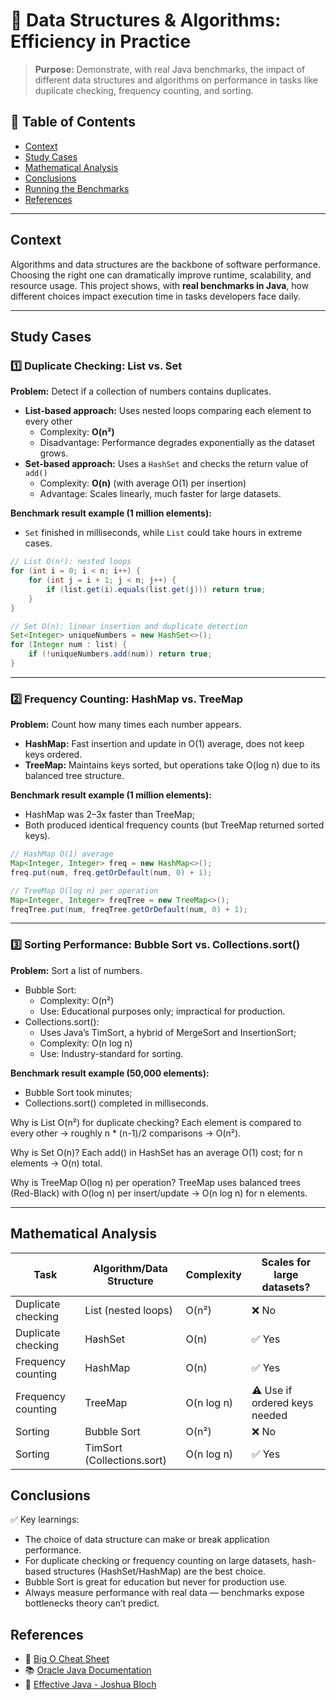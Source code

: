 # 🚀 Data Structures & Algorithms: Efficiency in Practice

> **Purpose:** Demonstrate, with real Java benchmarks, the impact of different data structures and algorithms on performance in tasks like duplicate checking, frequency counting, and sorting.



## 📖 Table of Contents

- [Context](#context)
- [Study Cases](#study-cases)
- [Mathematical Analysis](#mathematical-analysis)
- [Conclusions](#conclusions)
- [Running the Benchmarks](#running-the-benchmarks)
- [References](#references)

---

## Context

Algorithms and data structures are the backbone of software performance. Choosing the right one can dramatically improve runtime, scalability, and resource usage.
This project shows, with **real benchmarks in Java**, how different choices impact execution time in tasks developers face daily.

---

## Study Cases

### 1️⃣ Duplicate Checking: List vs. Set

**Problem:** Detect if a collection of numbers contains duplicates.

- **List-based approach:** Uses nested loops comparing each element to every other
   - Complexity: **O(n²)**
   - Disadvantage: Performance degrades exponentially as the dataset grows.
- **Set-based approach:** Uses a `HashSet` and checks the return value of `add()`
   - Complexity: **O(n)** (with average O(1) per insertion)
   - Advantage: Scales linearly, much faster for large datasets.

**Benchmark result example (1 million elements):**  
- `Set` finished in milliseconds, while `List` could take hours in extreme cases.

```java
// List O(n²): nested loops
for (int i = 0; i < n; i++) {
    for (int j = i + 1; j < n; j++) {
        if (list.get(i).equals(list.get(j))) return true;
    }
}

// Set O(n): linear insertion and duplicate detection
Set<Integer> uniqueNumbers = new HashSet<>();
for (Integer num : list) {
    if (!uniqueNumbers.add(num)) return true;
}
```

---

### 2️⃣ Frequency Counting: HashMap vs. TreeMap

**Problem:** Count how many times each number appears.

- **HashMap:** Fast insertion and update in O(1) average, does not keep keys ordered.
- **TreeMap:** Maintains keys sorted, but operations take O(log n) due to its balanced tree structure.

**Benchmark result example (1 million elements):**
- HashMap was 2–3x faster than TreeMap;
- Both produced identical frequency counts (but TreeMap returned sorted keys).

```java
// HashMap O(1) average
Map<Integer, Integer> freq = new HashMap<>();
freq.put(num, freq.getOrDefault(num, 0) + 1);

// TreeMap O(log n) per operation
Map<Integer, Integer> freqTree = new TreeMap<>();
freqTree.put(num, freqTree.getOrDefault(num, 0) + 1);
```

---

### 3️⃣ Sorting Performance: Bubble Sort vs. Collections.sort()

**Problem:** Sort a list of numbers.
- Bubble Sort:
   - Complexity: O(n²)
   - Use: Educational purposes only; impractical for production.
- Collections.sort():
   - Uses Java’s TimSort, a hybrid of MergeSort and InsertionSort;
   - Complexity: O(n log n)
   - Use: Industry-standard for sorting.

**Benchmark result example (50,000 elements):**
- Bubble Sort took minutes;
- Collections.sort() completed in milliseconds.


Why is List O(n²) for duplicate checking?
Each element is compared to every other → roughly n * (n-1)/2 comparisons → O(n²).

Why is Set O(n)?
Each add() in HashSet has an average O(1) cost; for n elements → O(n) total.

Why is TreeMap O(log n) per operation?
TreeMap uses balanced trees (Red-Black) with O(log n) per insert/update → O(n log n) for n elements.

---

## Mathematical Analysis

| Task                 | Algorithm/Data Structure   | Complexity | Scales for large datasets?        |
|----------------------|----------------------------|------------|-----------------------------------|
| Duplicate checking   | List (nested loops)        | O(n²)      | ❌ No                            |
| Duplicate checking   | HashSet                    | O(n)       | ✅ Yes                           |
| Frequency counting   | HashMap                    | O(n)       | ✅ Yes                           |
| Frequency counting   | TreeMap                    | O(n log n) | ⚠️ Use if ordered keys needed   |
| Sorting              | Bubble Sort                | O(n²)      | ❌ No                            |
| Sorting              | TimSort (Collections.sort) | O(n log n) | ✅ Yes                           |


## Conclusions

✅ Key learnings:
- The choice of data structure can make or break application performance.
- For duplicate checking or frequency counting on large datasets, hash-based structures (HashSet/HashMap) are the best choice.
- Bubble Sort is great for education but never for production use.
- Always measure performance with real data — benchmarks expose bottlenecks theory can’t predict.

## References
- 📄 [Big O Cheat Sheet](https://www.bigocheatsheet.com/)
- 📚 [Oracle Java Documentation](https://docs.oracle.com/en/java/)
- 📘 [Effective Java - Joshua Bloch](https://www.oreilly.com/library/view/effective-java-3rd/9780134686097)